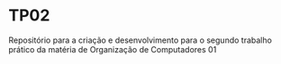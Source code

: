 # TP02
Repositório para a criação e desenvolvimento para o segundo trabalho prático da matéria de Organização de Computadores 01
